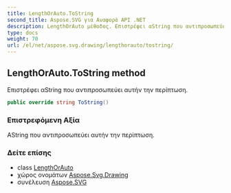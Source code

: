 ```yaml
---
title: LengthOrAuto.ToString
second_title: Aspose.SVG για Αναφορά API .NET
description: LengthOrAuto μέθοδος. Επιστρέφει αString που αντιπροσωπεύει αυτήν την περίπτωση.
type: docs
weight: 70
url: /el/net/aspose.svg.drawing/lengthorauto/tostring/
---
```

## LengthOrAuto.ToString method

Επιστρέφει αString που αντιπροσωπεύει αυτήν την περίπτωση.

```csharp
public override string ToString()
```

### Επιστρεφόμενη Αξία

ΑString που αντιπροσωπεύει αυτήν την περίπτωση.

### Δείτε επίσης

* class [LengthOrAuto](../)
* χώρος ονομάτων [Aspose.Svg.Drawing](../../lengthorauto/)
* συνέλευση [Aspose.SVG](../../../)


